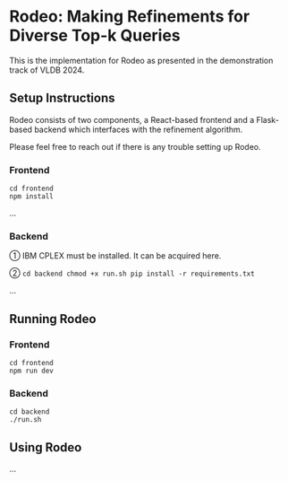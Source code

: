 # Rodeo: Making Refinements for Diverse Top-k Queries

This is the implementation for Rodeo as presented in the demonstration track of VLDB 2024.

## Setup Instructions

Rodeo consists of two components, a React-based frontend and a Flask-based backend which interfaces with the refinement algorithm.

Please feel free to reach out if there is any trouble setting up Rodeo.

### Frontend

```
cd frontend
npm install
```

...

### Backend

① IBM CPLEX must be installed. It can be acquired here.

② ```
  cd backend
  chmod +x run.sh
  pip install -r requirements.txt
    ```

...

## Running Rodeo

### Frontend

```
cd frontend
npm run dev
```

### Backend

```
cd backend
./run.sh
```

## Using Rodeo

...